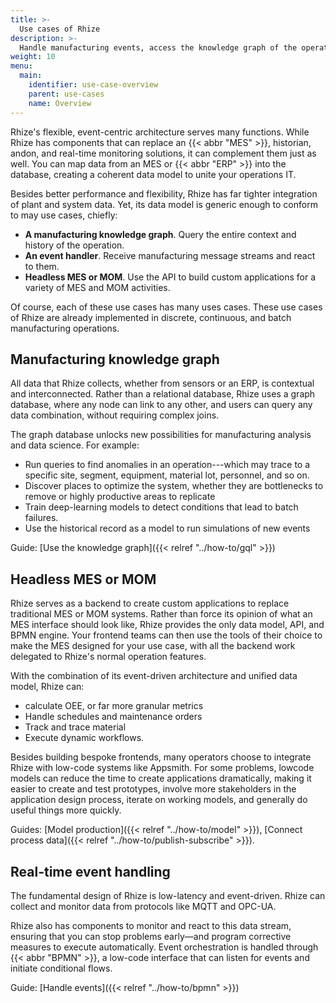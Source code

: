 ```yaml
---
title: >-
  Use cases of Rhize
description: >-
  Handle manufacturing events, access the knowledge graph of the operation, build custom MOM applications. 
weight: 10
menu:
  main:
    identifier: use-case-overview
    parent: use-cases
    name: Overview
---
```


Rhize's flexible, event-centric architecture serves many functions.
While Rhize has components that can replace an {{< abbr "MES" >}}, historian, andon, and real-time monitoring solutions,
it can complement them just as well.
You can map data from an MES or {{< abbr "ERP" >}} into the database, creating a coherent data model to unite your operations IT.

Besides better performance and flexibility, Rhize has far tighter integration of plant and system data.
Yet, its data model is generic enough to conform to may use cases, chiefly:
- **A manufacturing knowledge graph**. Query the entire context and history of the operation.
- **An event handler**. Receive manufacturing message streams and react to them.
- **Headless MES or MOM**. Use the API to build custom applications for a variety of MES and MOM activities.

Of course, each of these use cases has many uses cases.
These use cases of Rhize are already implemented in discrete, continuous, and batch manufacturing operations.

## Manufacturing knowledge graph

All data that Rhize collects, whether from sensors or an ERP, is contextual and interconnected. Rather than a relational database, Rhize uses a graph database, where any node can link to any other, and users can query any data combination, without requiring complex joins.

The graph database unlocks new possibilities for manufacturing analysis and data science.
For example:
- Run queries to find anomalies in an operation---which may trace to a specific site, segment, equipment, material lot, personnel, and so on.
- Discover places to optimize the system, whether they are bottlenecks to remove or highly productive areas to replicate
- Train deep-learning models to detect conditions that lead to batch failures.
- Use the historical record as a model to run simulations of new events

Guide: [Use the knowledge graph]({{< relref "../how-to/gql" >}})

## Headless MES or MOM

Rhize serves as a backend to create custom applications to replace traditional MES or MOM systems.
Rather than force its opinion of what an MES interface should look like, Rhize provides the only data model, API, and BPMN engine.
Your frontend teams can then use the tools of their choice to make the MES designed for your use case, with all the backend work delegated to Rhize's normal operation features.


With the combination of its event-driven architecture and unified data model, Rhize can:
- calculate OEE, or far more granular metrics
- Handle schedules and maintenance orders
- Track and trace material
- Execute dynamic workflows.

Besides building bespoke frontends, many operators choose to integrate Rhize with low-code systems like Appsmith.
For some problems, lowcode models can reduce the time to create applications dramatically, making it easier to create and test prototypes, involve more stakeholders in the application design process, iterate on working models, and generally do useful things more quickly.

Guides: [Model production]({{< relref "../how-to/model" >}}), [Connect process data]({{< relref "../how-to/publish-subscribe" >}}).

## Real-time event handling

The fundamental design of Rhize is low-latency and event-driven.
Rhize can collect and monitor data from protocols like MQTT and OPC-UA.

Rhize also has components to monitor and react to this data stream, ensuring that you can stop problems early&mdash;and program corrective measures to execute automatically.
Event orchestration is handled through {{< abbr "BPMN" >}}, a low-code interface that can listen for events and initiate conditional flows.

Guide: [Handle events]({{< relref "../how-to/bpmn" >}})
